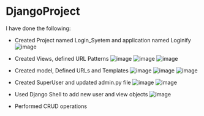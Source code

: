 # DjangoProject

I have done the following:
- Created Project named Login_Syetem and application named Loginify
  ![image](https://github.com/user-attachments/assets/b2fccfbe-7811-4631-8f95-dab2f83cae91)

- Created Views, defined URL Patterns
  ![image](https://github.com/user-attachments/assets/bf4db2de-1384-4a73-a948-77f90e05e48e)
  ![image](https://github.com/user-attachments/assets/49423ae7-a980-42ab-8369-d6b3ec417ee6)
  ![image](https://github.com/user-attachments/assets/4be07bd1-0e65-4c32-af59-43cd89dbd05a)
  
- Created model, Defined URLs and Templates
  ![image](https://github.com/user-attachments/assets/b7f50c74-ef69-42e8-8e54-359d7e0e1145)
  ![image](https://github.com/user-attachments/assets/0786e8ac-ddde-4178-a107-e727f625d2a6)
  ![image](https://github.com/user-attachments/assets/fa122f11-ca18-4e52-b035-7eb64609a9f9)

- Created SuperUser and updated admin.py file
  ![image](https://github.com/user-attachments/assets/5a633413-931e-4001-ad47-9226d7c6de34)
  ![image](https://github.com/user-attachments/assets/a8eeb1cb-a8d8-4ec2-aa3c-35b63104174e)

- Used Django Shell to add new user and view objects
  ![image](https://github.com/user-attachments/assets/1068595b-22d0-4638-980c-2489d2226131)

- Performed CRUD operations
